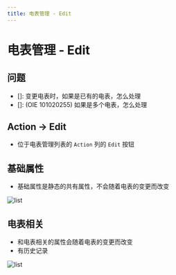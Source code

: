 ```yaml
---
title: 电表管理 - Edit
---
```


# 电表管理 - Edit

## 问题
- []: 变更电表时，如果是已有的电表，怎么处理
- []: (OIE 101020255) 如果是多个电表，怎么处理

## Action -> Edit
- 位于电表管理列表的 `Action` 列的 `Edit` 按钮

## 基础属性
- 基础属性是静态的共有属性，不会随着电表的变更而改变

<img :src="$withBase('/img/c3-6.png')" alt="list">

## 电表相关
- 和电表相关的属性会随着电表的变更而改变
- 有历史记录

<img :src="$withBase('/img/c4-2.png')" alt="list">